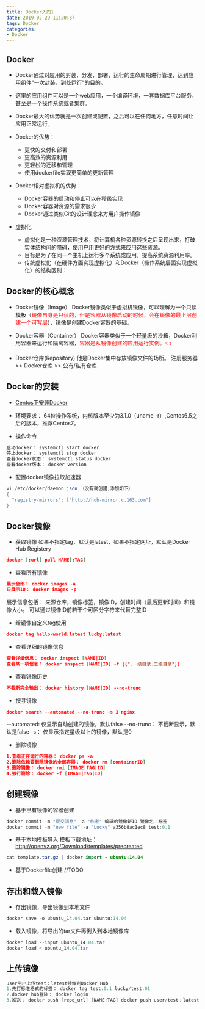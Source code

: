 ```yaml
---
title: Docker入门1
date: 2019-02-29 11:20:37
tags: Docker
categories:
- Docker
---
```

## Docker

* Docker通过对应用的封装，分发，部署，运行的生命周期进行管理，达到应用组件"一次封装，到处运行"的目的。

* 这里的应用组件可以是一个web应用，一个编译环境，一套数据库平台服务，甚至是一个操作系统或者集群。

* Docker最大的优势就是一次创建或配置，之后可以在任何地方，任意时间让应用正常运行。

* Docker的优势：
	* 更快的交付和部署
	* 更高效的资源利用
	* 更轻松的迁移和管理
	* 使用dockerfile实现更简单的更新管理

* Docker相对虚拟机的优势：
	* Docker容器的启动和停止可以在秒级实现
	* Docker容器对资源的需求很少
	* Docker通过类似Git的设计理念来方用户操作镜像

* 虚拟化
	* 虚拟化是一种资源管理技术，将计算机各种资源转换之后呈现出来，打破实体结构间的障碍，使用户用更好的方式来应用这些资源。
	* 目标是为了在同一个主机上运行多个系统或应用，提高系统资源利用率。
	* 传统虚拟化（在硬件方面实现虚拟化）和Docker（操作系统层面实现虚拟化）的结构区别：


## Docker的核心概念

* Docker镜像（Image）
Docker镜像类似于虚拟机镜像，可以理解为一个只读模板（<font color="red">镜像自身是只读的，但是容器从镜像启动的时候，会在镜像的最上层创建一个可写层</font>），镜像是创建Docker容器的基础。

* Docker容器（Container）
Docker容器类似于一个轻量级的沙箱，Docker利用容器来运行和隔离容器，<font color="red">容器是从镜像创建的应用运行实例。:point_left:</font>

* Docker仓库(Repository)
  他是Docker集中存放镜像文件的场所。
  注册服务器 >> Docker仓库 >> 公有/私有仓库

## Docker的安装

* <a href="http://www.runoob.com/docker/centos-docker-install.html">Centos下安装Docker</a>
* 环境要求： 64位操作系统，内核版本至少为3.1.0（uname -r）,Centos6.5之后的版本，推荐Centos7。

* 操作命令
``` java
启动docker： systemctl start docker
停止docker： systemctl stop docker
查看docker状态： systemctl status docker
查看docker版本： docker version
```
* 配置docker镜像拉取加速器
``` java
vi /etc/docker/daemon.json （没有就创建,添加如下）
{
  "registry-mirrors": ["http://hub-mirror.c.163.com"]
}
```

## Docker镜像

* 获取镜像
如果不指定tag，默认是latest，如果不指定网址，默认是Docker Hub Registery
``` json
docker [:url] pull NAME[:TAG]
```

* 查看所有镜像
``` json
展示全部： docker images -a
只展示ID： docker images -p
```
展示信息包括： 来源仓库，镜像标签，镜像ID，创建时间（最后更新时间）和镜像大小。
可以通过镜像ID前若干个可区分字符来代替完整ID

* 给镜像自定义tag使用
``` json
docker tag hello-world:latest lucky:latest
```

* 查看详细的镜像信息
``` json
查看详细信息： docker inspect [NAME|ID]
查看某一项信息： docker inspect [NAME|ID] -f {{".一级目录.二级目录"}}
```

* 查看镜像历史
``` json
不截断完全输出： docker history [NAME|ID] --no-trunc
```

* 搜寻镜像
``` json
docker search --automated --no-trunc -s 3 nginx
```
--automated: 仅显示自动创建的镜像，默认false
--no-trunc： 不截断显示，默认是false
-s： 仅显示指定星级以上的镜像，默认是0

* 删除镜像
``` json
1.查看正在运行的容器： docker ps -a
2.删除依赖要删除镜像的全部容器： docker rm [containerID]
3.删除镜像： docker rmi [IMAGE|TAG|ID]
4.强行删除： docker -f [IMAGE|TAG|ID]
```

## 创建镜像

* 基于已有镜像的容器创建
``` java
docker commit -m "提交消息" -a "作者" 编辑的镜像新ID 镜像名：标签
docker commit -m "new file" -a "Lucky" a356b8ac1ec8 test:0.1
```
* 基于本地模板导入
模板下载地址： http://openvz.org/Download/templates/precreated
``` java
cat template.tar.gz | docker import - ubuntu:14.04
```

* 基于Dockerfile创建
 //TODO

## 存出和载入镜像

* 存出镜像，导出镜像到本地文件
``` java
docker save -o ubuntu_14.04.tar ubuntu:14.04
```
* 载入镜像，将导出的tar文件再倒入到本地镜像库
``` java
docker load --input ubuntu_14.04.tar
docker load < ubuntu_14.04.tar
```

## 上传镜像
``` java
user用户上传test：latest镜像到Docker Hub
1.先打标准格式的标签： docker tag test:0.1 lucky/test:01
2.docker hub登陆： docker login
3.推送： docker push [repo_url] [NAME:TAG] docker push user/test：latest
```